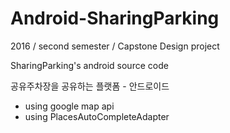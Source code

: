 # Android-SharingParking

2016 / second semester / Capstone Design project

SharingParking's android source code

공유주차장을 공유하는 플랫폼 - 안드로이드


- using google map api
- using PlacesAutoCompleteAdapter

